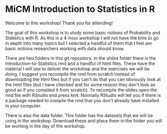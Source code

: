 # MiCM Introduction to Statistics in R

Welcome to this workshop! Thank you for attending! 

The goal of this workshop is to study some basic notions of Probability and Statistics with R. As this is a 4-hour workshop I will not have the time to go in depth into many topics but I selected a handful of them that I feel are basic notions researchers working with data should know.

There are two folders in this git repository. In the slides folder there is the Introduction-to-Statistics.rmd and a handful of html files. These have the material I will use to deliver the workshop and the exercises we will be doing. I suggest you recompile the rmd from scratch instead of downloading the html files but if you can't do that you can obviously look at the html files (but I have checked and for some reason they don't look as good as if you compiled it from scratch). To recompile the slides open the rmd file with RStudio and press knit. Normally RStudio will tell you if there is a package needed to compile the rmd that you don't already have installed in your computer. 

There is also the data folder. This folder has the datasets that we will be using in the workshop. Download these and place them in the folder you will be working in the day of the workshop.


